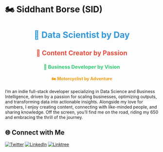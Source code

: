 # 🏍️ Siddhant Borse (SID)
<h1 align="center" style="color:#3498db;">🚀 Data Scientist by Day</h1>
<h2 align="center" style="color:#e74c3c;">🎥 Content Creator by Passion</h2>
<h3 align="center" style="color:#2ecc71;">💼 Business Developer by Vision</h3>
<h4 align="center" style="color:#f39c12;">🏍️ Motorcyclist by Adventure</h4>

I’m an indie full-stack developer specializing in Data Science and Business Intelligence, driven by a passion for scaling businesses, optimizing outputs, and transforming data into actionable insights. Alongside my love for numbers, I enjoy creating content, connecting with like-minded people, and sharing knowledge. Off the screen, you’ll find me on the road, riding my 650 and embracing the thrill of the journey.


## 🌐 Connect with Me

[![Twitter](https://img.shields.io/badge/-Twitter-1DA1F2?style=for-the-badge&logo=twitter&logoColor=white)](https://x.com/siddhant_borse)
[![LinkedIn](https://img.shields.io/badge/-LinkedIn-0A66C2?style=for-the-badge&logo=linkedin&logoColor=white)](https://www.linkedin.com/in/siddhant-borse-9a063785/)
[![Linktree](https://img.shields.io/badge/-Linktree-39E09B?style=for-the-badge&logo=linktree&logoColor=white)](https://linktr.ee/siddhantborse)


